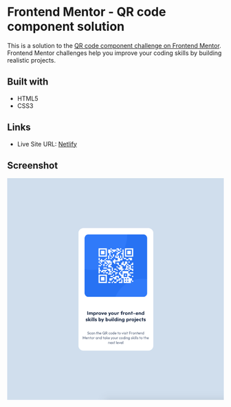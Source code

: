 # Frontend Mentor - QR code component solution

This is a solution to the [QR code component challenge on Frontend Mentor](https://www.frontendmentor.io/challenges/qr-code-component-iux_sIO_H). Frontend Mentor challenges help you improve your coding skills by building realistic projects. 

## Built with

- HTML5
- CSS3

## Links

- Live Site URL: [Netlify](https://caroline-qr-code-component.netlify.app)

## Screenshot

![](./images/screenshot.png)
